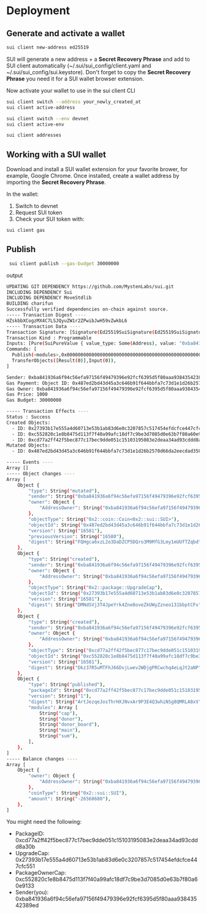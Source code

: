 # Deployment

## Generate and activate a wallet

```sh
sui client new-address ed25519
```

SUI will generate a new address + a **Secret Recovery Phrase** and add to SUI client automatically (~/.sui/sui_config/client.yaml and ~/.sui/sui_config/sui.keystore). Don't forget to copy the **Secret Recovery Phrase** you need it for a SUI wallet browser extension.

Now activate your wallet to use in the sui client CLI

```sh
sui client switch --address your_newly_created_at
sui client active-address

sui client switch --env devnet
sui client active-env

sui client addresses
```

## Working with a SUI wallet

Download and install a SUI wallet extension for your favorite brower, for example, Google Chrome.
Once installed, create a wallet address by importing the **Secret Recovery Phrase**.

In the wallet:

1. Switch to devnet
2. Request SUI token
3. Check your SUI token with:

```sh
sui client gas

```

## Publish

```sh
 sui client publish --gas-budget 30000000
```

output

```sh
UPDATING GIT DEPENDENCY https://github.com/MystenLabs/sui.git
INCLUDING DEPENDENCY Sui
INCLUDING DEPENDENCY MoveStdlib
BUILDING charifun
Successfully verified dependencies on-chain against source.
----- Transaction Digest ----
HZskbbXCogzMX4C7LSJQyuZW1r2ZPwibJwH59vZwkbL6
----- Transaction Data ----
Transaction Signature: [Signature(Ed25519SuiSignature(Ed25519SuiSignature([0, 75, 86, 139, 123, 198, 162, 218, 114, 116, 176, 12, 21, 70, 63, 157, 32, 2, 158, 149, 210, 254, 150, 206, 4, 96, 104, 62, 25, 249, 27, 173, 109, 101, 46, 169, 219, 73, 42, 168, 73, 132, 241, 117, 155, 34, 191, 75, 143, 163, 65, 93, 147, 9, 134, 245, 154, 131, 198, 65, 194, 135, 94, 248, 5, 222, 146, 167, 249, 219, 94, 145, 111, 190, 140, 70, 192, 198, 185, 227, 169, 218, 209, 150, 151, 163, 173, 234, 133, 21, 53, 174, 144, 178, 27, 217, 118])))]
Transaction Kind : Programmable
Inputs: [Pure(SuiPureValue { value_type: Some(Address), value: "0xba841936a6f94c56efa97156f49479396e92fcf6395d5f80aaa93843542389ed" })]
Commands: [
  Publish(<modules>,0x0000000000000000000000000000000000000000000000000000000000000001,0x0000000000000000000000000000000000000000000000000000000000000002),
  TransferObjects([Result(0)],Input(0)),
]

Sender: 0xba841936a6f94c56efa97156f49479396e92fcf6395d5f80aaa93843542389ed
Gas Payment: Object ID: 0x487ed2bd43d45a3c646b91f644bbfa7c73d1e1d26b2570d66da2eecdad3508af, version: 0x40c4, digest: C1YWZtMqEauuvFTkDrf32itq4ripJYY9tsVi5RVmLZTQ 
Gas Owner: 0xba841936a6f94c56efa97156f49479396e92fcf6395d5f80aaa93843542389ed
Gas Price: 1000
Gas Budget: 30000000

----- Transaction Effects ----
Status : Success
Created Objects:
  - ID: 0x27393b17e555a4d60713e53b1ab83d6e0c3207857c517454efdcfce447cfc551 , Owner: Account Address ( 0xba841936a6f94c56efa97156f49479396e92fcf6395d5f80aaa93843542389ed )
  - ID: 0xc552820c1e8b8475d113f7f40a99afc18df7c9be3d7085d0e63b7f80a60e9133 , Owner: Account Address ( 0xba841936a6f94c56efa97156f49479396e92fcf6395d5f80aaa93843542389ed )
  - ID: 0xcd77a2ff42f5bec877c17bec9dde051c15103195083e2deaa34ad93cddd8a30b , Owner: Immutable
Mutated Objects:
  - ID: 0x487ed2bd43d45a3c646b91f644bbfa7c73d1e1d26b2570d66da2eecdad3508af , Owner: Account Address ( 0xba841936a6f94c56efa97156f49479396e92fcf6395d5f80aaa93843542389ed )

----- Events ----
Array []
----- Object changes ----
Array [
    Object {
        "type": String("mutated"),
        "sender": String("0xba841936a6f94c56efa97156f49479396e92fcf6395d5f80aaa93843542389ed"),
        "owner": Object {
            "AddressOwner": String("0xba841936a6f94c56efa97156f49479396e92fcf6395d5f80aaa93843542389ed"),
        },
        "objectType": String("0x2::coin::Coin<0x2::sui::SUI>"),
        "objectId": String("0x487ed2bd43d45a3c646b91f644bbfa7c73d1e1d26b2570d66da2eecdad3508af"),
        "version": String("16581"),
        "previousVersion": String("16580"),
        "digest": String("FQHgca6xzL2o3DaDZCP5DQro3M9MfG3Lmy1mUUfTZqbd"),
    },
    Object {
        "type": String("created"),
        "sender": String("0xba841936a6f94c56efa97156f49479396e92fcf6395d5f80aaa93843542389ed"),
        "owner": Object {
            "AddressOwner": String("0xba841936a6f94c56efa97156f49479396e92fcf6395d5f80aaa93843542389ed"),
        },
        "objectType": String("0x2::package::UpgradeCap"),
        "objectId": String("0x27393b17e555a4d60713e53b1ab83d6e0c3207857c517454efdcfce447cfc551"),
        "version": String("16581"),
        "digest": String("DMNdSVj3T4JpeYrk4Zne8oveZkUWyZzneo131bbptCFv"),
    },
    Object {
        "type": String("created"),
        "sender": String("0xba841936a6f94c56efa97156f49479396e92fcf6395d5f80aaa93843542389ed"),
        "owner": Object {
            "AddressOwner": String("0xba841936a6f94c56efa97156f49479396e92fcf6395d5f80aaa93843542389ed"),
        },
        "objectType": String("0xcd77a2ff42f5bec877c17bec9dde051c15103195083e2deaa34ad93cddd8a30b::cap::PackageOwnerCap"),
        "objectId": String("0xc552820c1e8b8475d113f7f40a99afc18df7c9be3d7085d0e63b7f80a60e9133"),
        "version": String("16581"),
        "digest": String("Dkz37R5uMTFhJ66DvjLwev2WDjgPRCwchq4eLqJt2aNP"),
    },
    Object {
        "type": String("published"),
        "packageId": String("0xcd77a2ff42f5bec877c17bec9dde051c15103195083e2deaa34ad93cddd8a30b"),
        "version": String("1"),
        "digest": String("ArtJezqeJosThrHXJNvxAr9P3E4Q3whiNSg8QMRLA8xV"),
        "modules": Array [
            String("cap"),
            String("donor"),
            String("donor_board"),
            String("main"),
            String("sum"),
        ],
    },
]
----- Balance changes ----
Array [
    Object {
        "owner": Object {
            "AddressOwner": String("0xba841936a6f94c56efa97156f49479396e92fcf6395d5f80aaa93843542389ed"),
        },
        "coinType": String("0x2::sui::SUI"),
        "amount": String("-26568680"),
    },
]

```

You might need the following:

- PackageID: 0xcd77a2ff42f5bec877c17bec9dde051c15103195083e2deaa34ad93cddd8a30b
- UpgradeCap: 0x27393b17e555a4d60713e53b1ab83d6e0c3207857c517454efdcfce447cfc551
- PackageOwnerCap: 0xc552820c1e8b8475d113f7f40a99afc18df7c9be3d7085d0e63b7f80a60e9133
- Sender(you): 0xba841936a6f94c56efa97156f49479396e92fcf6395d5f80aaa93843542389ed
